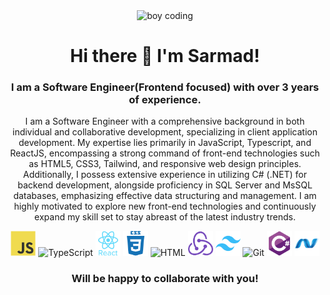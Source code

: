 <div id="header" align="center">
  <img
    src="https://camo.githubusercontent.com/7de37139d0b4c1ce40865e799b446c0e963a3dd8fb68d239707237c40604fa3d/68747470733a2f2f63646e2e6472696262626c652e636f6d2f75736572732f3733303730332f73637265656e73686f74732f363538313234332f6176656e746f2e676966"
    alt="boy coding"
    width="200"
  />
  <h1>Hi there 👋 I'm Sarmad!</h1>
  <h3>I am a Software Engineer(Frontend focused) with over 3 years of experience.</h3>
</div>
<div id="main" align="center">
  <p>
   I am a Software Engineer with a comprehensive background in both individual and collaborative development, specializing in client application development. My expertise lies primarily in JavaScript, Typescript, and ReactJS, encompassing a strong command of front-end technologies such as HTML5, CSS3, Tailwind, and responsive web design principles. Additionally, I possess extensive experience in utilizing C# (.NET) for backend development, alongside proficiency in SQL Server and MsSQL databases, emphasizing effective data structuring and management. I am highly motivated to explore new front-end technologies and continuously expand my skill set to stay abreast of the latest industry trends.
  </p>
  <div>
    <img
      src="https://github.com/devicons/devicon/blob/master/icons/javascript/javascript-original.svg"
      title="JavaScript"
      alt="JavaScript"
      width="40"
      height="40"
    />
    <img
      src="https://cdn.jsdelivr.net/gh/devicons/devicon@latest/icons/typescript/typescript-original.svg"
      title="TypeScript"
      alt="TypeScript"
      width="40"
      height="40"
    />
    <img
      src="https://github.com/devicons/devicon/blob/master/icons/react/react-original-wordmark.svg"
      title="React"
      alt="React"
      width="40"
      height="40"
    />
    <img
      src="https://github.com/devicons/devicon/blob/master/icons/css3/css3-plain-wordmark.svg"
      title="CSS3"
      alt="CSS"
      width="40"
      height="40"
    />
    <img
      src="https://cdn.jsdelivr.net/gh/devicons/devicon@latest/icons/html5/html5-plain-wordmark.svg"
      title="HTML5"
      alt="HTML"
      width="40"
      height="40"
    />
    <img
      src="https://github.com/devicons/devicon/blob/master/icons/redux/redux-original.svg"
      title="Redux"
      alt="Redux"
      width="40"
      height="40"
    />
     <img
      src="https://github.com/devicons/devicon/blob/master/icons/tailwindcss/tailwindcss-original.svg"
      title="tailwind"
      alt="tailwind"
      width="40"
      height="40"
    />
    <img
      src="https://cdn.jsdelivr.net/gh/devicons/devicon@latest/icons/git/git-original.svg"
      title="Git"
      alt="Git"
      width="40"
      height="40"
    />
<img
      src="https://github.com/devicons/devicon/blob/master/icons/csharp/csharp-original.svg"
      title="CSharp"
      alt="CSharp"
      width="40"
      height="40"
    />
<img
      src="https://github.com/devicons/devicon/blob/master/icons/dot-net/dot-net-original.svg"
      title="dot-net"
      alt="dot-net"
      width="40"
      height="40"
    />
  </div>
  <h3>Will be happy to collaborate with you!</h3>
</div>
